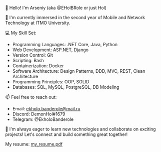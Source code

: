 👋 Hello! I'm Arseniy (aka @EHolBRole or just Hol)

🌱 I'm currently immersed in the second year of Mobile and Network Technology at ITMO University.

💻 My Skill Set:
- Programming Languages: .NET Core, Java, Python
- Web Development: ASP.NET, Django
- Version Control: Git
- Scripting: Bash
- Containerization: Docker
- Software Architecture: Design Patterns, DDD, MVC, REST, Clean Architecture
- Programming Principles: OOP, SOLID
- Databases: SQL, MySQL, PostgreSQL, DB Modeling

📫 Feel free to reach out:
- Email: ekholo.banderole@mail.ru
- Discord: DemonHol#1679
- Telegram: @EkholoBanderole

🌟 I'm always eager to learn new technologies and collaborate on exciting projects! Let's connect and build something great together!

My resume: [my_resume.pdf](https://github.com/user-attachments/files/17297971/my_resume.pdf)
